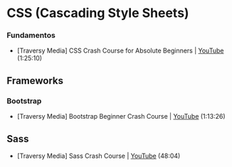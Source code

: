 # CSS (Cascading Style Sheets)

### Fundamentos

* [Traversy Media] CSS Crash Course for Absolute Beginners | [YouTube](https://youtu.be/yfoY53QXEnI) (1:25:10)

## Frameworks
### Bootstrap

* [Traversy Media] Bootstrap Beginner Crash Course | [YouTube](https://youtu.be/5GcQtLDGXy8) (1:13:26)

## Sass

* [Traversy Media] Sass Crash Course | [YouTube](https://youtu.be/nu5mdN2JIwM) (48:04)
